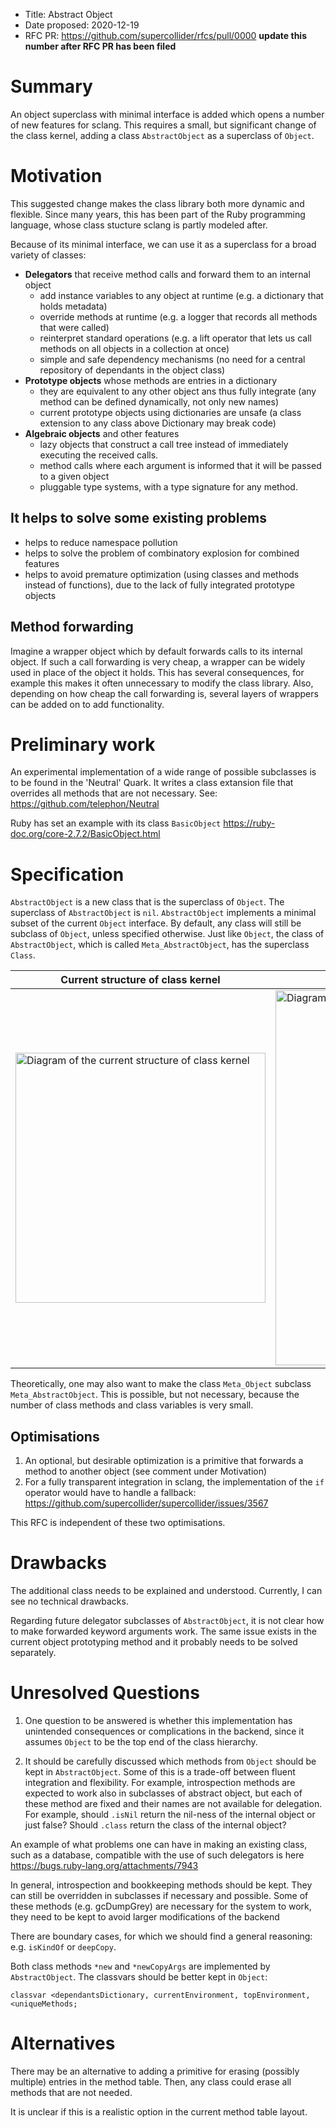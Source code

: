 - Title: Abstract Object
- Date proposed: 2020-12-19
- RFC PR: https://github.com/supercollider/rfcs/pull/0000 **update this number after RFC PR has been filed**


# Summary

An object superclass with minimal interface is added which opens a number of new features for sclang. This requires a small, but significant change of the class kernel, adding a class  `AbstractObject` as a superclass of  `Object`.

# Motivation

This suggested change makes the class library both more dynamic and flexible.
Since many years, this has been part of the Ruby programming language, whose class stucture sclang is partly modeled after.

Because of its minimal interface, we can use it as a superclass for a broad variety of classes:

- **Delegators** that receive method calls and forward them to an internal object
  - add instance variables to any object at runtime (e.g. a dictionary that holds metadata)
  - override methods at runtime (e.g. a logger that records all methods that were called)
  - reinterpret standard operations (e.g. a lift operator that lets us call methods on all objects in a collection at once)
  - simple and safe dependency mechanisms (no need for a central repository of dependants in the object class)
- **Prototype objects** whose methods are entries in a dictionary
  - they are equivalent to any other object ans thus fully integrate (any method can be defined dynamically, not only new names)
  - current prototype objects using dictionaries are unsafe (a class extension to any class above Dictionary may break code)
- **Algebraic objects** and other features
  - lazy objects that construct a call tree instead of immediately executing the received calls.
  - method calls where each argument is informed that it will be passed to a given object
  - pluggable type systems, with a type signature for any method.


## It helps to solve some existing problems
- helps to reduce namespace pollution
- helps to solve the problem of combinatory explosion for combined features
- helps to avoid premature optimization (using classes and methods instead of functions), due to the lack of fully integrated prototype objects

## Method forwarding
Imagine a wrapper object which by default forwards calls to its internal object. If such a call forwarding is very cheap, a wrapper can be widely used in place of the  object it holds. This has several consequences, for example this makes it often unnecessary to modify the class library. Also, depending on how cheap the call forwarding is, several layers of wrappers can be added on to add functionality.


# Preliminary work
An experimental implementation of a wide range of possible subclasses is to be found in the 'Neutral' Quark. It writes a class extansion file that overrides all methods that are not necessary. See: https://github.com/telephon/Neutral

Ruby has set an example with its class `BasicObject`
https://ruby-doc.org/core-2.7.2/BasicObject.html


# Specification

`AbstractObject` is a new class that is the superclass of  `Object`. The superclass of `AbstractObject` is `nil`. `AbstractObject` implements a minimal subset of the current `Object`  interface. By default, any class will still be subclass of `Object`, unless specified otherwise. Just like `Object`, the class of `AbstractObject`, which is called `Meta_AbstractObject`, has the superclass `Class`.


| Current structure of class kernel | Suggested structure of class kernel |
| ----------- | ----------- |
| <image src="images/supercollider-class-structure.gif" width=400 alt="Diagram of the current structure of class kernel"> | <image src="images/supercollider-class-structure-with-abstract-object.gif" width=600 alt="Diagram of the current structure of class kernel"> |


Theoretically, one may also want to make the class `Meta_Object`  subclass `Meta_AbstractObject`. This is possible, but not necessary, because the number of class methods and class variables is very small.


## Optimisations

1. An optional, but desirable optimization is a primitive that forwards a method to another object (see comment under Motivation)
2. For a fully transparent integration in sclang, the implementation of the `if` operator would have to handle a fallback: https://github.com/supercollider/supercollider/issues/3567

This RFC is independent of these two optimisations.

# Drawbacks

The additional class needs to be explained and understood. Currently, I can see no technical drawbacks.

Regarding future delegator subclasses of `AbstractObject`, it is not clear how to make forwarded keyword arguments work. The same issue exists in the current object prototyping method and it probably needs to be solved separately.

# Unresolved Questions

1. One question to be answered is whether this implementation has unintended consequences or complications in the backend, since it assumes `Object` to be the top end of the class hierarchy.

2. It should be carefully discussed which methods from  `Object` should be kept in `AbstractObject`. Some of this is a trade-off between fluent integration and flexibility. For example, introspection methods are expected to work also in subclasses of abstract object, but each of these method are fixed and their names are not available for delegation. For example, should `.isNil`  return the nil-ness of the internal object or just false? Should `.class` return the class of the internal object?

An example of what problems one can have in making an existing class, such as a database, compatible with the use of such delegators is here https://bugs.ruby-lang.org/attachments/7943

In general, introspection and bookkeeping methods should be kept. They can still be overridden in subclasses if necessary and possible. Some of these methods (e.g. gcDumpGrey) are necessary for the system to work, they need to be kept to avoid larger modifications of the backend

There are boundary cases, for which we should find a general reasoning: e.g.  `isKindOf` or `deepCopy`.

Both class methods `*new` and `*newCopyArgs` are implemented by `AbstractObject`. The classvars should be better kept in `Object`:
```
classvar <dependantsDictionary, currentEnvironment, topEnvironment, <uniqueMethods;
```


# Alternatives

There may be an alternative to adding a primitive for erasing (possibly multiple) entries in the method table. Then, any class could erase all methods that are not needed. 

It is unclear if this is a realistic option in the current method table layout.
